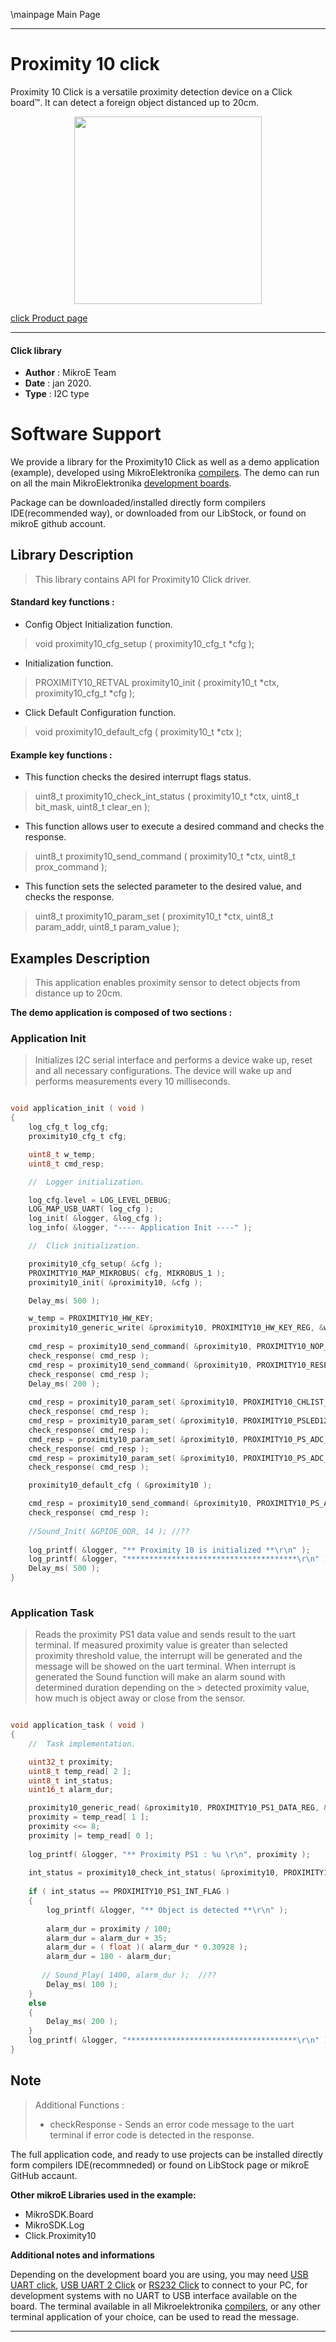 \mainpage Main Page
 
 

---
# Proximity 10 click

Proximity 10 Click is a versatile proximity detection device on a Click board™. It can detect a foreign object distanced up to 20cm.

<p align="center">
  <img src="https://download.mikroe.com/images/click_for_ide/proximity10_click.png" height=300px>
</p>

[click Product page](<https://www.mikroe.com/proximity-10-click>)

---


#### Click library 

- **Author**        : MikroE Team
- **Date**          : jan 2020.
- **Type**          : I2C type


# Software Support

We provide a library for the Proximity10 Click 
as well as a demo application (example), developed using MikroElektronika 
[compilers](https://shop.mikroe.com/compilers). 
The demo can run on all the main MikroElektronika [development boards](https://shop.mikroe.com/development-boards).

Package can be downloaded/installed directly form compilers IDE(recommended way), or downloaded from our LibStock, or found on mikroE github account. 

## Library Description

> This library contains API for Proximity10 Click driver.

#### Standard key functions :

- Config Object Initialization function.
> void proximity10_cfg_setup ( proximity10_cfg_t *cfg ); 
 
- Initialization function.
> PROXIMITY10_RETVAL proximity10_init ( proximity10_t *ctx, proximity10_cfg_t *cfg );

- Click Default Configuration function.
> void proximity10_default_cfg ( proximity10_t *ctx );


#### Example key functions :

- This function checks the desired interrupt flags status.
> uint8_t proximity10_check_int_status ( proximity10_t *ctx, uint8_t bit_mask, uint8_t clear_en );
 
- This function allows user to execute a desired command and checks the response.
> uint8_t proximity10_send_command ( proximity10_t *ctx, uint8_t prox_command );

- This function sets the selected parameter to the desired value, and checks the response.
> uint8_t proximity10_param_set ( proximity10_t *ctx, uint8_t param_addr, uint8_t param_value );

## Examples Description

> This application enables proximity sensor to detect objects from distance up to 20cm.

**The demo application is composed of two sections :**

### Application Init 

> Initializes I2C serial interface and performs a device wake up, reset and 
> all necessary configurations.
> The device will wake up and performs measurements every 10 milliseconds.

```c

void application_init ( void )
{
    log_cfg_t log_cfg;
    proximity10_cfg_t cfg;

    uint8_t w_temp;
    uint8_t cmd_resp;

    //  Logger initialization.

    log_cfg.level = LOG_LEVEL_DEBUG;
    LOG_MAP_USB_UART( log_cfg );
    log_init( &logger, &log_cfg );
    log_info( &logger, "---- Application Init ----" );

    //  Click initialization.

    proximity10_cfg_setup( &cfg );
    PROXIMITY10_MAP_MIKROBUS( cfg, MIKROBUS_1 );
    proximity10_init( &proximity10, &cfg );

    Delay_ms( 500 );

    w_temp = PROXIMITY10_HW_KEY;
    proximity10_generic_write( &proximity10, PROXIMITY10_HW_KEY_REG, &w_temp, 1 );
    
    cmd_resp = proximity10_send_command( &proximity10, PROXIMITY10_NOP_CMD );
    check_response( cmd_resp );
    cmd_resp = proximity10_send_command( &proximity10, PROXIMITY10_RESET_CMD );
    check_response( cmd_resp );
    Delay_ms( 200 );
    
    cmd_resp = proximity10_param_set( &proximity10, PROXIMITY10_CHLIST_PARAM, PROXIMITY10_EN_AUX | PROXIMITY10_EN_ALS_IR | PROXIMITY10_EN_ALS_VIS | PROXIMITY10_EN_PS1 );
    check_response( cmd_resp );
    cmd_resp = proximity10_param_set( &proximity10, PROXIMITY10_PSLED12_SEL_PARAM, PROXIMITY10_LED1_DRIVE_EN );
    check_response( cmd_resp );
    cmd_resp = proximity10_param_set( &proximity10, PROXIMITY10_PS_ADC_MISC_PARAM, PROXIMITY10_NORMAL_SIGNAL_RANGE | PROXIMITY10_NORMAL_PROX_MEAS_MODE );
    check_response( cmd_resp );
    cmd_resp = proximity10_param_set( &proximity10, PROXIMITY10_PS_ADC_GAIN_PARAM, PROXIMITY10_ADC_CLOCK_DIV_4 );
    check_response( cmd_resp );

    proximity10_default_cfg ( &proximity10 );

    cmd_resp = proximity10_send_command( &proximity10, PROXIMITY10_PS_AUTO_CMD );
    check_response( cmd_resp );
    
    //Sound_Init( &GPIOE_ODR, 14 ); //??
    
    log_printf( &logger, "** Proximity 10 is initialized **\r\n" );
    log_printf( &logger, "**************************************\r\n" );
    Delay_ms( 500 );
}
  
```

### Application Task

> Reads the proximity PS1 data value and sends result to the uart terminal.
> If measured proximity value is greater than selected proximity threshold value, the interrupt will be generated and
> the message will be showed on the uart terminal.
> When interrupt is generated the Sound function will make an alarm sound with determined duration depending on the    > detected proximity value,
> how much is object away or close from the sensor.


```c

void application_task ( void )
{
    //  Task implementation.

    uint32_t proximity;
    uint8_t temp_read[ 2 ];
    uint8_t int_status;
    uint16_t alarm_dur;

    proximity10_generic_read( &proximity10, PROXIMITY10_PS1_DATA_REG, &temp_read, 2 );
    proximity = temp_read[ 1 ];
    proximity <<= 8;
    proximity |= temp_read[ 0 ];
    
    log_printf( &logger, "** Proximity PS1 : %u \r\n", proximity );
    
    int_status = proximity10_check_int_status( &proximity10, PROXIMITY10_PS1_INT_FLAG, PROXIMITY10_INT_CLEAR_DIS );
    
    if ( int_status == PROXIMITY10_PS1_INT_FLAG )
    {
        log_printf( &logger, "** Object is detected **\r\n" );
        
        alarm_dur = proximity / 100;
        alarm_dur = alarm_dur + 35;
        alarm_dur = ( float )( alarm_dur * 0.30928 );
        alarm_dur = 180 - alarm_dur;
        
       // Sound_Play( 1400, alarm_dur );  //??
        Delay_ms( 100 );
    }
    else
    {
        Delay_ms( 200 );
    }
    log_printf( &logger, "**************************************\r\n" );
}  

```

## Note

> Additional Functions :
> - checkResponse - Sends an error code message to the uart terminal if error code is detected in the response.

The full application code, and ready to use projects can be  installed directly form compilers IDE(recommneded) or found on LibStock page or mikroE GitHub accaunt.

**Other mikroE Libraries used in the example:** 

- MikroSDK.Board
- MikroSDK.Log
- Click.Proximity10

**Additional notes and informations**

Depending on the development board you are using, you may need 
[USB UART click](https://shop.mikroe.com/usb-uart-click), 
[USB UART 2 Click](https://shop.mikroe.com/usb-uart-2-click) or 
[RS232 Click](https://shop.mikroe.com/rs232-click) to connect to your PC, for 
development systems with no UART to USB interface available on the board. The 
terminal available in all Mikroelektronika 
[compilers](https://shop.mikroe.com/compilers), or any other terminal application 
of your choice, can be used to read the message.



---
